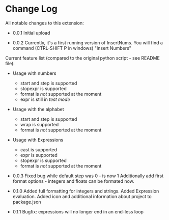 # Change Log

All notable changes to this extension:

- 0.0.1
Initial upload

- 0.0.2
Currently, it's a first running version of InsertNums.
You will find a command (CTRL-SHIFT P in windows) "Insert Numbers"

Current feature list (compared to the original python script - see README file):
* Usage with numbers
  * start and step is supported
  * stopexpr is supported
  * format is _not_ supported at the moment
  * expr is still in _test mode_
  
* Usage with the alphabet
  * start and step is supported
  * wrap is supported
  * format is _not_ supported at the moment
  
* Usage with Expressions
  * cast is supported
  * expr is supported
  * stopexpr is supported
  * format is _not_ supported at the moment

- 0.0.3
Fixed bug while default step was 0 - is now 1
Additionally add first format options - integers and floats can be formated
now.

- 0.1.0
Added full formatting for integers and strings.
Added Expression evaluation.
Added icon and additional information about project to package.json

- 0.1.1
Bugfix: expressions will no longer end in an end-less loop